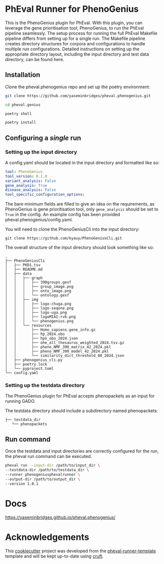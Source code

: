 # PhEval Runner for PhenoGenius

This is the PhenoGenius plugin for PhEval. With this plugin, you can leverage the gene prioritisation tool, PhenoGenius, to run the PhEval pipeline seamlessly. The setup process for running the full PhEval Makefile pipeline differs from setting up for a single run. The Makefile pipeline creates directory structures for corpora and configurations to handle multiple run configurations. Detailed instructions on setting up the appropriate directory layout, including the input directory and test data directory, can be found here.

## Installation

Clone the pheval.phenogenius repo and set up the poetry environment:

```sh
git clone https://github.com/yaseminbridges/pheval.phenogenius.git

cd pheval.genius

poetry shell

poetry install

```

## Configuring a *single* run

### Setting up the input directory

A config.yaml should be located in the input directory and formatted like so:

```yaml
tool: PhenoGenius
tool_version: 0.1.0
variant_analysis: False
gene_analysis: True
disease_analysis: False
tool_specific_configuration_options:
```

The bare minimum fields are filled to give an idea on the requirements, as PhenoGenius is gene prioritisation tool, only `gene_analysis` should be set to `True` in the config. An example config has been provided pheval.phenogenius/config.yaml.

You will need to clone the PhenoGeniusCli into the input directory:

```shell
git clone https://github.com/kyauy/PhenoGeniusCli.git
```

The overall structure of the input directory should look something like so:
```tree
.
├── PhenoGeniusCli
│   ├── PKD1.tsv
│   ├── README.md
│   ├── data
│   │   ├── graph
│   │   │   ├── 390groups.gexf
│   │   │   ├── group_image.png
│   │   │   ├── onto_image.png
│   │   │   └── ontology.gexf
│   │   ├── img
│   │   │   ├── logo-chuga.png
│   │   │   ├── logo-seqone.png
│   │   │   ├── logo-uga.png
│   │   │   ├── logoMIAI-rvb.png
│   │   │   └── phenogenius.png
│   │   └── resources
│   │       ├── Homo_sapiens.gene_info.gz
│   │       ├── hp_2024.obo
│   │       ├── hpo_obo_2024.json
│   │       ├── ohe_all_thesaurus_weighted_2024.tsv.gz
│   │       ├── pheno_NMF_390_matrix_42_2024.pkl
│   │       ├── pheno_NMF_390_model_42_2024.pkl
│   │       └── similarity_dict_threshold_80_2024.json
│   ├── phenogenius_cli.py
│   ├── poetry.lock
│   └── pyproject.toml
└── config.yaml
```

### Setting up the testdata directory

The PhenoGenius plugin for PhEval accepts phenopackets as an input for running GADO. 

The testdata directory should include a subdirectory named phenopackets:

```tree
├── testdata_dir
   └── phenopackets
```

## Run command

Once the testdata and input directories are correctly configured for the run, the pheval run command can be executed.

```sh
pheval run --input-dir /path/to/input_dir \
--testdata-dir /path/to/testdata_dir \
--runner phenogeniusphevalrunner \
--output-dir /path/to/output_dir \
--version 1.0.1
```



# Docs

https://yaseminbridges.github.io/pheval.phenogenius/

# Acknowledgements

This [cookiecutter](https://cookiecutter.readthedocs.io/en/stable/README.html) project was developed from the [pheval-runner-template](https://github.com/yaseminbridges/pheval-runner-template.git) template and will be kept up-to-date using [cruft](https://cruft.github.io/cruft/).
